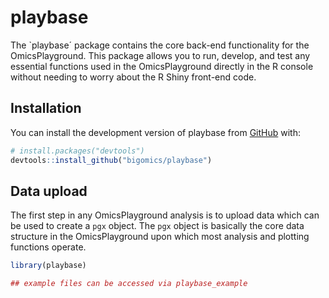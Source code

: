 
<!-- README.md is generated from README.Rmd. Please edit that file -->

# playbase

<!-- badges: start -->
<!-- badges: end -->

The \`playbase´ package contains the core back-end functionality for the
OmicsPlayground. This package allows you to run, develop, and test any
essential functions used in the OmicsPlayground directly in the R
console without needing to worry about the R Shiny front-end code.

## Installation

You can install the development version of playbase from
[GitHub](https://github.com/) with:

``` r
# install.packages("devtools")
devtools::install_github("bigomics/playbase")
```

## Data upload

The first step in any OmicsPlayground analysis is to upload data which
can be used to create a `pgx` object. The `pgx` object is basically the
core data structure in the OmicsPlayground upon which most analysis and
plotting functions operate.

``` r
library(playbase)

## example files can be accessed via playbase_example
```
